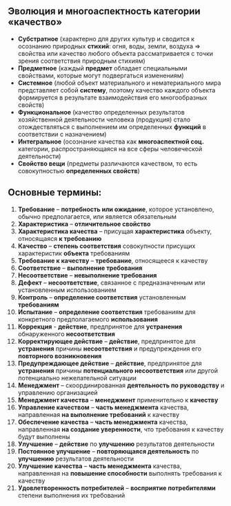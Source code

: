 ## Эволюция и многоаспектность категории «качество»
*  **Субстратное**  (характерно  для  других  культур  и  сводится  к  осознанию 
природных **стихий**: огня, воды, земли, воздуха => свойства или качество любого 
объекта рассматривается с точки зрения соответствия природным стихиям) 
*  **Предметное**  (каждый  **предмет**  обладает  специальными  свойствами, 
которые могут подвергаться изменениям) 
*  **Системное**  (любой  объект  материального  и  нематериального  мира 
представляет собой **систему**, поэтому качество каждого объекта формируется в 
результате взаимодействия его многообразных свойств) 
*  **Функциональное**  (качество  определенных  результатов  хозяйственной 
деятельности человека (продукция) стало отождествляться с выполнением им 
определенных **функций** в соответствии с назначением) 
* **Интегральное** (осознание качества как **многоаспектной соц.** категории, 
распространяющаяся на все сферы человеческой деятельности) 
* **Свойство вещи** (предметы различаются качеством, то есть совокупностью 
**определенных свойств**)

## Основные термины: 
1.  **Требование**  –  **потребность  или  ожидание**,  которое  установлено,  обычно предполагается, или является обязательным 
2.  **Характеристика** – **отличительное свойство** 
3.  **Характеристика  качества**  –  присущая **характеристика**  объекту, относящаяся **к требованию** 
4.  **Качество** – **степень соответствия** совокупности присущих характеристик **объекта** требованиям 
5.  **Требование к качеству** – **требование**, относящееся к качеству 
6.  **Соответствие** – **выполнение требования** 
7.  **Несоответствие** – **невыполнение требования** 
8.  **Дефект**  –  **несоответствие**,  связанное  с  предназначенным  или установленным использованием 
9.  **Контроль** – **определение соответствия** установленным **требованиям** 
10. **Испытание**  – **определение  соответствия**  требованиям  для  конкретного предполагаемого **использования** 
11. **Коррекция**  -  **действие**,  предпринятое  для  **устранения**  обнаруженного **несоответствия** 
12. **Корректирующее  действие**  –  **действие**,  предпринятое  для  **устранения** причины **несоответствия** и предупреждения его **повторного возникновения** 
13. **Предупреждающее  действие**  –  **действие**,  предпринятое  для  **устранения** причины  **потенциального  несоответствия**  или  другой  потенциально нежелательной ситуации 
14. **Менеджмент**  –  скоординированная  **деятельность  по  руководству**  и управлению организацией 
15. **Менеджмент качества** – **менеджмент** применительно к **качеству** 
16. **Управление  качеством**  –  **часть  менеджмента**  качества,  направленная  **на выполнение требований** к качеству 
17. **Обеспечение  качества**  –  **часть  менеджмента**  качества,  направленная  **на создание уверенности**, что требования к качеству будут выполнены 
18. **Улучшение** – **действие** по **улучшению** результатов деятельности 
19. **Постоянное  улучшение**  –  **повторяющаяся  деятельность**  по  **улучшению** результатов деятельности 
20. **Улучшение  качества**  –  **часть  менеджмента**  качества,  направленная  на **повышение способности** выполнять требования к качеству 
21. **Удовлетворенность  потребителей**  –  **восприятие  потребителями**  степени выполнения их требований
